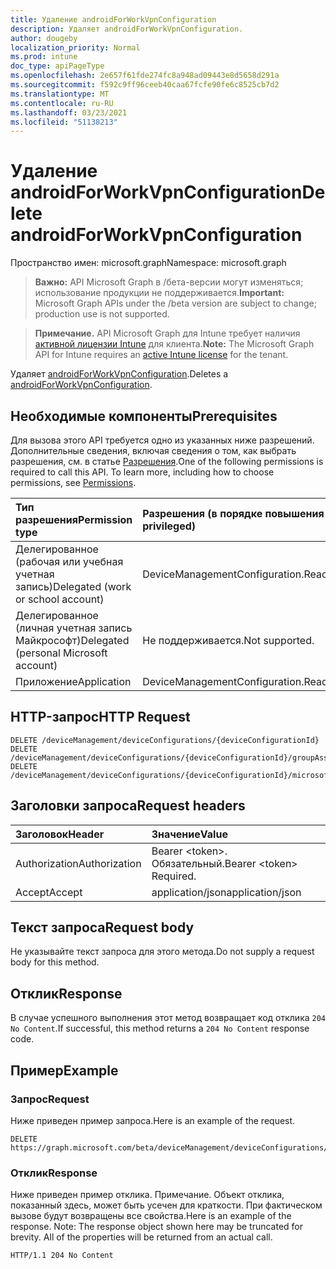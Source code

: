 ```yaml
---
title: Удаление androidForWorkVpnConfiguration
description: Удаляет androidForWorkVpnConfiguration.
author: dougeby
localization_priority: Normal
ms.prod: intune
doc_type: apiPageType
ms.openlocfilehash: 2e657f61fde274fc8a948ad09443e8d5658d291a
ms.sourcegitcommit: f592c9ff96ceeb40caa67fcfe90fe6c8525cb7d2
ms.translationtype: MT
ms.contentlocale: ru-RU
ms.lasthandoff: 03/23/2021
ms.locfileid: "51138213"
---
```

# <a name="delete-androidforworkvpnconfiguration"></a><span data-ttu-id="ae9c9-103">Удаление androidForWorkVpnConfiguration</span><span class="sxs-lookup"><span data-stu-id="ae9c9-103">Delete androidForWorkVpnConfiguration</span></span>

<span data-ttu-id="ae9c9-104">Пространство имен: microsoft.graph</span><span class="sxs-lookup"><span data-stu-id="ae9c9-104">Namespace: microsoft.graph</span></span>

> <span data-ttu-id="ae9c9-105">**Важно:** API Microsoft Graph в /бета-версии могут изменяться; использование продукции не поддерживается.</span><span class="sxs-lookup"><span data-stu-id="ae9c9-105">**Important:** Microsoft Graph APIs under the /beta version are subject to change; production use is not supported.</span></span>

> <span data-ttu-id="ae9c9-106">**Примечание.** API Microsoft Graph для Intune требует наличия [активной лицензии Intune](https://go.microsoft.com/fwlink/?linkid=839381) для клиента.</span><span class="sxs-lookup"><span data-stu-id="ae9c9-106">**Note:** The Microsoft Graph API for Intune requires an [active Intune license](https://go.microsoft.com/fwlink/?linkid=839381) for the tenant.</span></span>

<span data-ttu-id="ae9c9-107">Удаляет [androidForWorkVpnConfiguration](../resources/intune-deviceconfig-androidforworkvpnconfiguration.md).</span><span class="sxs-lookup"><span data-stu-id="ae9c9-107">Deletes a [androidForWorkVpnConfiguration](../resources/intune-deviceconfig-androidforworkvpnconfiguration.md).</span></span>

## <a name="prerequisites"></a><span data-ttu-id="ae9c9-108">Необходимые компоненты</span><span class="sxs-lookup"><span data-stu-id="ae9c9-108">Prerequisites</span></span>
<span data-ttu-id="ae9c9-p101">Для вызова этого API требуется одно из указанных ниже разрешений. Дополнительные сведения, включая сведения о том, как выбрать разрешения, см. в статье [Разрешения](/graph/permissions-reference).</span><span class="sxs-lookup"><span data-stu-id="ae9c9-p101">One of the following permissions is required to call this API. To learn more, including how to choose permissions, see [Permissions](/graph/permissions-reference).</span></span>

|<span data-ttu-id="ae9c9-111">Тип разрешения</span><span class="sxs-lookup"><span data-stu-id="ae9c9-111">Permission type</span></span>|<span data-ttu-id="ae9c9-112">Разрешения (в порядке повышения привилегий)</span><span class="sxs-lookup"><span data-stu-id="ae9c9-112">Permissions (from least to most privileged)</span></span>|
|:---|:---|
|<span data-ttu-id="ae9c9-113">Делегированное (рабочая или учебная учетная запись)</span><span class="sxs-lookup"><span data-stu-id="ae9c9-113">Delegated (work or school account)</span></span>|<span data-ttu-id="ae9c9-114">DeviceManagementConfiguration.ReadWrite.All</span><span class="sxs-lookup"><span data-stu-id="ae9c9-114">DeviceManagementConfiguration.ReadWrite.All</span></span>|
|<span data-ttu-id="ae9c9-115">Делегированное (личная учетная запись Майкрософт)</span><span class="sxs-lookup"><span data-stu-id="ae9c9-115">Delegated (personal Microsoft account)</span></span>|<span data-ttu-id="ae9c9-116">Не поддерживается.</span><span class="sxs-lookup"><span data-stu-id="ae9c9-116">Not supported.</span></span>|
|<span data-ttu-id="ae9c9-117">Приложение</span><span class="sxs-lookup"><span data-stu-id="ae9c9-117">Application</span></span>|<span data-ttu-id="ae9c9-118">DeviceManagementConfiguration.ReadWrite.All</span><span class="sxs-lookup"><span data-stu-id="ae9c9-118">DeviceManagementConfiguration.ReadWrite.All</span></span>|

## <a name="http-request"></a><span data-ttu-id="ae9c9-119">HTTP-запрос</span><span class="sxs-lookup"><span data-stu-id="ae9c9-119">HTTP Request</span></span>
<!-- {
  "blockType": "ignored"
}
-->
``` http
DELETE /deviceManagement/deviceConfigurations/{deviceConfigurationId}
DELETE /deviceManagement/deviceConfigurations/{deviceConfigurationId}/groupAssignments/{deviceConfigurationGroupAssignmentId}/deviceConfiguration
DELETE /deviceManagement/deviceConfigurations/{deviceConfigurationId}/microsoft.graph.windowsDomainJoinConfiguration/networkAccessConfigurations/{deviceConfigurationId}
```

## <a name="request-headers"></a><span data-ttu-id="ae9c9-120">Заголовки запроса</span><span class="sxs-lookup"><span data-stu-id="ae9c9-120">Request headers</span></span>
|<span data-ttu-id="ae9c9-121">Заголовок</span><span class="sxs-lookup"><span data-stu-id="ae9c9-121">Header</span></span>|<span data-ttu-id="ae9c9-122">Значение</span><span class="sxs-lookup"><span data-stu-id="ae9c9-122">Value</span></span>|
|:---|:---|
|<span data-ttu-id="ae9c9-123">Authorization</span><span class="sxs-lookup"><span data-stu-id="ae9c9-123">Authorization</span></span>|<span data-ttu-id="ae9c9-124">Bearer &lt;token&gt;. Обязательный.</span><span class="sxs-lookup"><span data-stu-id="ae9c9-124">Bearer &lt;token&gt; Required.</span></span>|
|<span data-ttu-id="ae9c9-125">Accept</span><span class="sxs-lookup"><span data-stu-id="ae9c9-125">Accept</span></span>|<span data-ttu-id="ae9c9-126">application/json</span><span class="sxs-lookup"><span data-stu-id="ae9c9-126">application/json</span></span>|

## <a name="request-body"></a><span data-ttu-id="ae9c9-127">Текст запроса</span><span class="sxs-lookup"><span data-stu-id="ae9c9-127">Request body</span></span>
<span data-ttu-id="ae9c9-128">Не указывайте текст запроса для этого метода.</span><span class="sxs-lookup"><span data-stu-id="ae9c9-128">Do not supply a request body for this method.</span></span>

## <a name="response"></a><span data-ttu-id="ae9c9-129">Отклик</span><span class="sxs-lookup"><span data-stu-id="ae9c9-129">Response</span></span>
<span data-ttu-id="ae9c9-130">В случае успешного выполнения этот метод возвращает код отклика `204 No Content`.</span><span class="sxs-lookup"><span data-stu-id="ae9c9-130">If successful, this method returns a `204 No Content` response code.</span></span>

## <a name="example"></a><span data-ttu-id="ae9c9-131">Пример</span><span class="sxs-lookup"><span data-stu-id="ae9c9-131">Example</span></span>

### <a name="request"></a><span data-ttu-id="ae9c9-132">Запрос</span><span class="sxs-lookup"><span data-stu-id="ae9c9-132">Request</span></span>
<span data-ttu-id="ae9c9-133">Ниже приведен пример запроса.</span><span class="sxs-lookup"><span data-stu-id="ae9c9-133">Here is an example of the request.</span></span>
``` http
DELETE https://graph.microsoft.com/beta/deviceManagement/deviceConfigurations/{deviceConfigurationId}
```

### <a name="response"></a><span data-ttu-id="ae9c9-134">Отклик</span><span class="sxs-lookup"><span data-stu-id="ae9c9-134">Response</span></span>
<span data-ttu-id="ae9c9-p102">Ниже приведен пример отклика. Примечание. Объект отклика, показанный здесь, может быть усечен для краткости. При фактическом вызове будут возвращены все свойства.</span><span class="sxs-lookup"><span data-stu-id="ae9c9-p102">Here is an example of the response. Note: The response object shown here may be truncated for brevity. All of the properties will be returned from an actual call.</span></span>
``` http
HTTP/1.1 204 No Content
```




